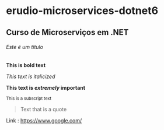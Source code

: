 # erudio-microservices-dotnet6

## Curso de Microserviços em .NET

###### Este é um titulo

**This is bold text**

*This text is italicized*

**This text is _extremely_ important**

<sub>This is a subscript text</sub>

> Text that is a quote

Link : https://www.google.com/

